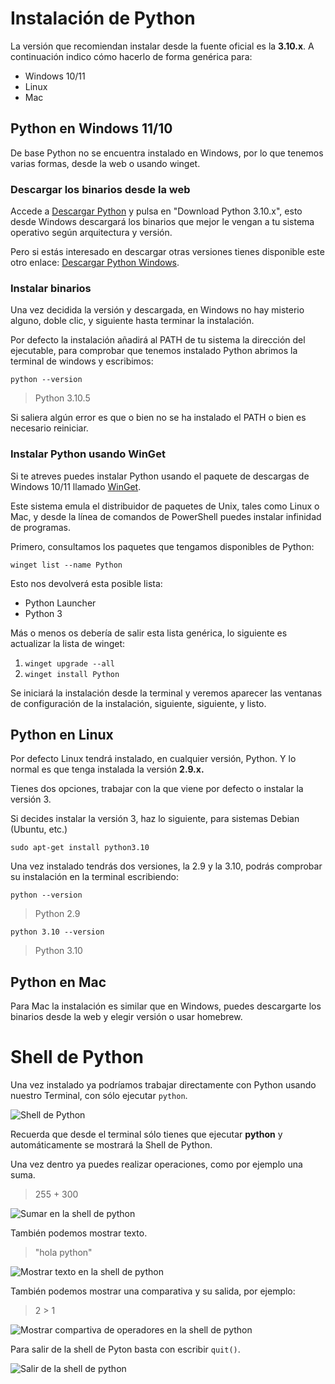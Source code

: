 # Instalación de Python

La versión que recomiendan instalar desde la fuente oficial es la **3.10.x**. A continuación indico cómo hacerlo de forma genérica para:

* Windows 10/11
* Linux
* Mac

## Python en Windows 11/10

De base Python no se encuentra instalado en Windows, por lo que tenemos varias formas, desde la web o usando winget.

### Descargar los binarios desde la web

Accede a [Descargar Python] y pulsa en "Download Python 3.10.x", esto desde Windows descargará los binarios que mejor le vengan a tu sistema operativo según arquitectura y versión.

[Descargar Python]: https://www.python.org/downloads/

Pero si estás interesado en descargar otras versiones tienes disponible este otro enlace: [Descargar Python Windows].

[Descargar Python Windows]: https://www.python.org/downloads/windows/

### Instalar binarios

Una vez decidida la versión y descargada, en Windows no hay misterio alguno, doble clic, y siguiente hasta terminar la instalación.

Por defecto la instalación añadirá al PATH de tu sistema la dirección del ejecutable, para comprobar que tenemos instalado Python abrimos la terminal de windows y escribimos:

```python --version```
> Python 3.10.5

Si saliera algún error es que o bien no se ha instalado el PATH o bien es necesario reiniciar.

### Instalar Python usando WinGet

Si te atreves puedes instalar Python usando el paquete de descargas de Windows 10/11 llamado [WinGet].

Este sistema emula el distribuidor de paquetes de Unix, tales como Linux o Mac, y desde la línea de comandos de PowerShell puedes instalar infinidad de programas.

Primero, consultamos los paquetes que tengamos disponibles de Python:

```winget list --name Python```

Esto nos devolverá esta posible lista:

* Python Launcher
* Python 3

Más o menos os debería de salir esta lista genérica, lo siguiente es actualizar la lista de winget:

1. ```winget upgrade --all```
2. ```winget install Python```

Se iniciará la instalación desde la terminal y veremos aparecer las ventanas de configuración de la instalación, siguiente, siguiente, y listo.

[WinGet]: https://docs.microsoft.com/es-es/windows/package-manager/winget/

## Python en Linux

Por defecto Linux tendrá instalado, en cualquier versión, Python. Y lo normal es que tenga instalada la versión **2.9.x.**

Tienes dos opciones, trabajar con la que viene por defecto o instalar la versión 3.

Si decides instalar la versión 3, haz lo siguiente, para sistemas Debian (Ubuntu, etc.)

```sudo apt-get install python3.10```

Una vez instalado tendrás dos versiones, la 2.9 y la 3.10, podrás comprobar su instalación en la terminal escribiendo:

```python --version```
> Python 2.9

```python 3.10 --version```
> Python 3.10

## Python en Mac

Para Mac la instalación es similar que en Windows, puedes descargarte los binarios desde la web y elegir versión o usar homebrew.

# Shell de Python

Una vez instalado ya podríamos trabajar directamente con Python usando nuestro Terminal, con sólo ejecutar ```python```.

![Shell de Python](/99%20-%20Imagenes/shell_python_1.png)

Recuerda que desde el terminal sólo tienes que ejecutar **python** y automáticamente se mostrará la Shell de Python.

Una vez dentro ya puedes realizar operaciones, como por ejemplo una suma.

> 255 + 300

![Sumar en la shell de python](/99%20-%20Imagenes/shell_python_2.png)

También podemos mostrar texto.

> "hola python"

![Mostrar texto en la shell de python](/99%20-%20Imagenes/shell_python_3.png)

También podemos mostrar una comparativa y su salida, por ejemplo:

> 2 > 1

![Mostrar compartiva de operadores en la shell de python](/99%20-%20Imagenes/shell_python_4.png)

Para salir de la shell de Pyton basta con escribir ```quit()```.

![Salir de la shell de python](/99%20-%20Imagenes/shell_python_5.png)